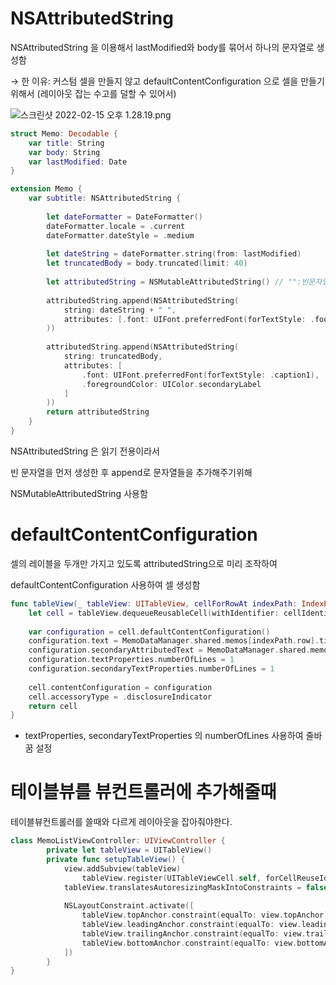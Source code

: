 # NSAttributedString

NSAttributedString 을 이용해서 lastModified와 body를 묶어서 하나의 문자열로 생성함 

→ 한 이유: 커스텀 셀을 만들지 않고 defaultContentConfiguration 으로 셀을 만들기 위해서 (레이아웃 잡는 수고를 덜할 수 있어서)

![스크린샷 2022-02-15 오후 1.28.19.png](https://s3-us-west-2.amazonaws.com/secure.notion-static.com/291cfec2-34aa-465e-ab78-2c5a9621aa6b/스크린샷_2022-02-15_오후_1.28.19.png)

```swift
struct Memo: Decodable {
    var title: String
    var body: String
    var lastModified: Date
}

extension Memo {
    var subtitle: NSAttributedString {
        
        let dateFormatter = DateFormatter()
        dateFormatter.locale = .current
        dateFormatter.dateStyle = .medium
        
        let dateString = dateFormatter.string(from: lastModified)
        let truncatedBody = body.truncated(limit: 40)
        
        let attributedString = NSMutableAttributedString() // "":빈문자열
        
        attributedString.append(NSAttributedString(
            string: dateString + " ",
            attributes: [.font: UIFont.preferredFont(forTextStyle: .footnote)]
        ))
        
        attributedString.append(NSAttributedString(
            string: truncatedBody,
            attributes: [
                .font: UIFont.preferredFont(forTextStyle: .caption1),
                .foregroundColor: UIColor.secondaryLabel
            ]
        ))
        return attributedString
    }
}
```

NSAttributedString 은 읽기 전용이라서 

빈 문자열을 먼저 생성한 후 append로 문자열들을 추가해주기위해 

NSMutableAttributedString 사용함 

# defaultContentConfiguration

셀의 레이블을 두개만 가지고 있도록 attributedString으로 미리 조작하여 

defaultContentConfiguration 사용하여 셀 생성함 

```swift
func tableView(_ tableView: UITableView, cellForRowAt indexPath: IndexPath) -> UITableViewCell {
    let cell = tableView.dequeueReusableCell(withIdentifier: cellIdentifier, for: indexPath)
    
    var configuration = cell.defaultContentConfiguration()
    configuration.text = MemoDataManager.shared.memos[indexPath.row].title
    configuration.secondaryAttributedText = MemoDataManager.shared.memos[indexPath.row].subtitle
    configuration.textProperties.numberOfLines = 1
    configuration.secondaryTextProperties.numberOfLines = 1
    
    cell.contentConfiguration = configuration
    cell.accessoryType = .disclosureIndicator
    return cell
}
```

- textProperties, secondaryTextProperties 의 numberOfLines 사용하여 줄바꿈 설정

# 테이블뷰를 뷰컨트롤러에 추가해줄때

테이블뷰컨트롤러를 쓸때와 다르게 레이아웃을 잡아줘야한다. 

```swift
class MemoListViewController: UIViewController {
        private let tableView = UITableView()
        private func setupTableView() {
            view.addSubview(tableView)
                tableView.register(UITableViewCell.self, forCellReuseIdentifier: cellIdentifier)
            tableView.translatesAutoresizingMaskIntoConstraints = false
        
            NSLayoutConstraint.activate([
                tableView.topAnchor.constraint(equalTo: view.topAnchor),
                tableView.leadingAnchor.constraint(equalTo: view.leadingAnchor),
                tableView.trailingAnchor.constraint(equalTo: view.trailingAnchor),
                tableView.bottomAnchor.constraint(equalTo: view.bottomAnchor)
            ])
        }
}
```
